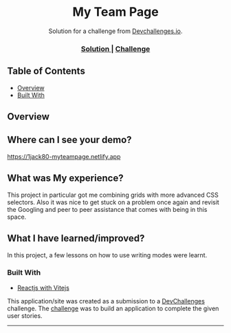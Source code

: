 <h1 align="center">My Team Page</h1>

<div align="center">
   Solution for a challenge from  <a href="http://devchallenges.io" target="_blank">Devchallenges.io</a>.
</div>

<div align="center">
  <h3> 
    <a href="https://1jack80-myteampage.netlify.app">
      Solution
    </a>
    <span> | </span>
    <a href="https://devchallenges.io/challenges/wBunSb7FPrIepJZAg0sY">
      Challenge
    </a>
  </h3>
</div>

<!-- TABLE OF CONTENTS -->

## Table of Contents

- [Overview](#overview)
- [Built With](#built-with)

<!-- OVERVIEW -->

## Overview

## Where can I see your demo?

https://1jack80-myteampage.netlify.app

## What was My experience?

This project in particular got me combining grids with more advanced CSS
selectors. Also it was nice to get stuck on a problem once again and revisit the
Googling and peer to peer assistance that comes with being in this space.

## What I have learned/improved?

In this project, a few lessons on how to use writing modes were learnt.

### Built With

- [Reactjs with Vitejs](https://vitejs.dev)

This application/site was created as a submission to a
[DevChallenges](https://devchallenges.io/challenges) challenge. The
[challenge](https://devchallenges.io/challenges/wBunSb7FPrIepJZAg0sY) was to
build an application to complete the given user stories.

---
